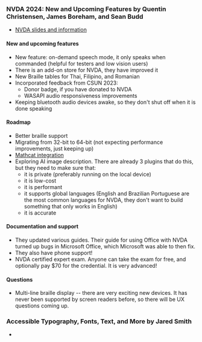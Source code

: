 ### NVDA 2024: New and Upcoming Features by Quentin Christensen, James Boreham, and Sean Budd

* [NVDA slides and information](https://www.nvaccess.org/csun/)

#### New and upcoming features

* New feature: on-demand speech mode, it only speaks when commanded (helpful for testers and low vision users)
* There is an add-on store for NVDA, they have improved it
* New Braille tables for Thai, Filipino, and Romanian
* Incorporated feedback from CSUN 2023:
  * Donor badge, if you have donated to NVDA
  * WASAPI audio responsiveness improvements
* Keeping bluetooth audio devices awake, so they don't shut off when it is done speaking

#### Roadmap

* Better braille support
* Migrating from 32-bit to 64-bit (not expecting performance improvements, just keeping up)
* [Mathcat integration](https://nsoiffer.github.io/MathCAT/)
* Exploring AI image description.  There are already 3 plugins that do this, but they need to make sure that:
  * it is private (preferably running on the local device)
  * it is low-cost
  * it is performant
  * it supports global languages (English and Brazilian Portuguese are the most common languages for NVDA, they don't want to build something that only works in English)
  * it is accurate


#### Documentation and support

* They updated various guides.  Their guide for using Office with NVDA turned up bugs in Microsoft Office, which Microsoft was able to then fix.
* They also have phone support!
* NVDA certified expert exam.  Anyone can take the exam for free, and optionally pay $70 for the credential.  It is very advanced!

#### Questions

* Multi-line braille display -- there are very exciting new devices.  It has never been supported by screen readers before, so there will be UX questions coming up.

### Accessible Typography, Fonts, Text, and More by Jared Smith

* 
